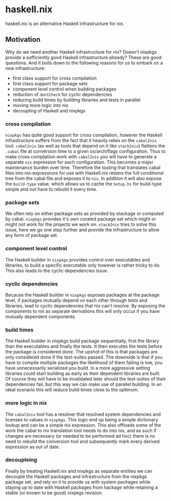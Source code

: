 # haskell.nix

haskell.nix is an alternative Haskell infrastructure for nix.

## Motivation

Why do we need another Haskell infrastructure for nix?  Doesn't nixpkgs
provide a sufficiently good Haskell infrastructure already?  These are
good questions.  And it boils down to the following reasons for us to
embark on a new infrastructure:

- first class support for cross compilation
- first class support for package sets
- component level control when building packages
- reduction of `dontCheck` for cyclic dependencies
- reducing build times by building libraries and tests in parallel
- moving more logic into nix
- decoupling of Haskell and nixpkgs

### cross compilation

`nixpkgs` has quite good support for cross compilation, however the
Haskell infrastructure suffers from the fact that it heavily relies on
the `cabal2nix` tool.  `cabal2nix` (as well as tools that depend on it
like `stack2nix`) flattens the `.cabal` file at conversion time to a
given os/arch/flags configuration.  Thus to make cross compilation
work with `cabal2nix` you will have to generate a separate `nix`
expression for each configuration.  This becomes a major maintenance
burden over time.  Therefore the tooling that translates cabal files
into nix-expressions for use with Haskell.nix retains the full
conditional tree from the cabal file and exposes it to `nix`.  In
addition it will also expose the `build-type` value, which allows us
to cache the `Setup.hs` for build-type simple and not have to rebuild
it every time.

### package sets

We often rely on either package sets as provided by stackage or
computed by cabal.  `nixpkgs` provides it's own curated package set
which might or might not work for the projects we work on.
`stack2nix` tries to solve this issue, here we go one step further and
provide the infrastructure to allow any form of package set.

### component level control

The Haskell builder in `nixpkgs` provides control over executables and
libraries, to build a specific executable only however is rather
tricky to do.  This also leads to the cyclic dependencies issue.

### cyclic dependencies

Because the Haskell builder in `nixpkgs` exposes packages at the
package level, if packages mutually depend on each other through tests
and libraries, lead to cyclic dependencies that nix can't resolve.  By
exposing the components to nix as separate derivations this will only
occur if you have mutually dependent components.

### build times

The Haskell builder in nixpkgs build package sequentially, first the
library than the executables and finally the tests.  It then executes
the tests before the package is considered done.  The upshot of this
is that packages are only considered done if the test-suites
passed.  The downside is that if you have to compile multiple packages
the likelihood of them failing is low, you have unnecessarily
serialized you build.  In a more aggressive setting libraries could
start building as early as their dependent libraries are built.  Of
course they will have to be invalidated later should the test-suites
of their dependencies fail, but this way we can make use of parallel
building.  In an ideal scenario this will reduce build times close to
the optimum.

### more logic in nix

The `cabal2nix` tool has a resolver that resolved system dependencies
and licenses to values in `nixpkgs`.  This logic end up being a simple
dictionary lookup and can be a simple nix expression.  This also
offloads some of the work the cabal to nix translation tool needs to
do into nix, and as such if changes are necessary (or needed to be
performed ad hoc) there is no need to rebuild the conversion tool and
subsequently mark every derived expression as out of date.

### decoupleing

Finally by treating Haskell.nix and nixpkgs as separate entities we
can decouple the Haskell packages and infrastructure from the nixpkgs
package set, and rely on it to provide us with system packages while
staying up to date with Haskell packages from hackage while retaining
a stable (or known to be good) nixpkgs revision.
